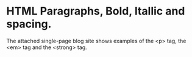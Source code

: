 # HTML Paragraphs, Bold, Itallic and spacing.

The attached single-page blog site shows examples of the \<p\> tag, the \<em\> tag and the \<strong\> tag.
